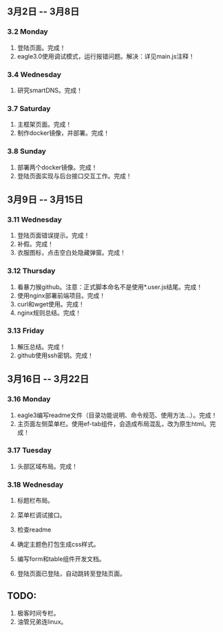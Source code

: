 ## 3月2日 -- 3月8日

### 3.2 Monday
1. 登陆页面。完成！
2. eagle3.0使用调试模式，运行报错问题。解决：详见main.js注释！

### 3.4 Wednesday
1. 研究smartDNS。完成！

### 3.7 Saturday
1. 主框架页面。完成！
2. 制作docker镜像，并部署。完成！

### 3.8 Sunday
1. 部署两个docker镜像。完成！
2. 登陆页面实现与后台接口交互工作。完成！

## 3月9日 -- 3月15日

### 3.11 Wednesday
1. 登陆页面错误提示。完成！
2. 补假。完成！
3. 衣服图标，点击空白处隐藏弹窗。完成！

### 3.12 Thursday
1. 看暴力猴github。注意：正式脚本命名不是使用*.user.js结尾。完成！
2. 使用nginx部署前端项目。完成！
3. curl和wget使用。完成！
4. nginx规则总结。完成！

### 3.13 Friday
1. 解压总结。完成！
2. github使用ssh密钥。完成！

## 3月16日 -- 3月22日

### 3.16 Monday
1. eagle3编写readme文件（目录功能说明、命令规范、使用方法...）。完成！
2. 主页面左侧菜单栏。使用ef-tab组件，会造成布局混乱，改为原生html。完成！

### 3.17 Tuesday
1. 头部区域布局。完成！

### 3.18 Wednesday
1. 标题栏布局。
2. 菜单栏调试接口。
3. 检查readme


1. 确定主题色打包生成css样式。
1. 编写form和table组件开发文档。
1. 登陆页面已登陆，自动跳转至登陆页面。

## TODO:
1. 极客时间专栏。
2. 油管兄弟连linux。
